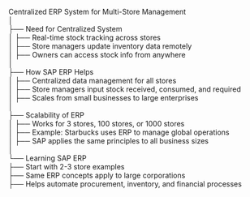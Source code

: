  
Centralized ERP System for Multi-Store Management  
│  
├── Need for Centralized System  
│   ├── Real-time stock tracking across stores  
│   ├── Store managers update inventory data remotely  
│   ├── Owners can access stock info from anywhere  
│  
├── How SAP ERP Helps  
│   ├── Centralized data management for all stores  
│   ├── Store managers input stock received, consumed, and required  
│   ├── Scales from small businesses to large enterprises  
│  
├── Scalability of ERP  
│   ├── Works for 3 stores, 100 stores, or 1000 stores  
│   ├── Example: Starbucks uses ERP to manage global operations  
│   ├── SAP applies the same principles to all business sizes  
│  
└── Learning SAP ERP  
    ├── Start with 2-3 store examples  
    ├── Same ERP concepts apply to large corporations  
    ├── Helps automate procurement, inventory, and financial processes  
